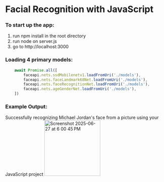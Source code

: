 # Facial Recognition with JavaScript
### To start up the app:
1. run npm install in the root directory
2. run node on server.js
3. go to http://localhost:3000

### Loading 4 primary models:
``` javascript
    await Promise.all([
        faceapi.nets.ssdMobilenetv1.loadFromUri('./models'),
        faceapi.nets.faceLandmark68Net.loadFromUri('./models'),
        faceapi.nets.faceRecognitionNet.loadFromUri('./models'),
        faceapi.nets.ageGenderNet.loadFromUri('./models'),
    ])
```
### Example Output:
Successfully recognizing Michael Jordan's face from a picture using your JavaScript project
<img width="177" alt="Screenshot 2025-06-27 at 6 00 45 PM" src="https://github.com/user-attachments/assets/3521c1d0-8b34-40ea-87c9-b3c26649eea9" />
